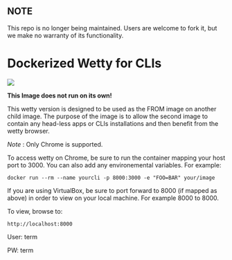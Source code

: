 ## NOTE

This repo is no longer being maintained. Users are welcome to fork it, but we make no warranty of its functionality.

Dockerized Wetty for CLIs
================
[![](https://badge.imagelayers.io/centurylink/wetty-cli.svg)](https://imagelayers.io/?images=centurylink/wetty-cli:latest 'Get your own badge on imagelayers.io')

**This Image does not run on its own!**

This wetty version is designed to be used as the FROM image on another child image. The purpose of the image is to allow the second image to contain any head-less apps or CLIs installations and then benefit from the wetty browser. 

_Note_ : Only Chrome is supported.

To access wetty on Chrome, be sure to run the container mapping your host port to 3000. You can also add any environemental variables. For example:

`docker run --rm --name yourcli -p 8000:3000 -e "FOO=BAR" your/image`

If you are using VirtualBox, be sure to port forward to 8000 (if mapped as above) in order to view on your local machine. For example 8000 to 8000. 

To view, browse to:

`http://localhost:8000`

User: term

PW: term

